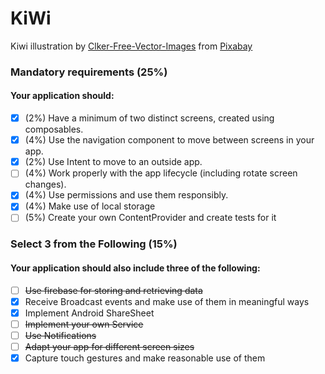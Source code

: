 # KiWi

Kiwi illustration by <a href="https://pixabay.com/users/clker-free-vector-images-3736/?utm_source=link-attribution&utm_medium=referral&utm_campaign=image&utm_content=36015">Clker-Free-Vector-Images</a> from <a href="https://pixabay.com//?utm_source=link-attribution&utm_medium=referral&utm_campaign=image&utm_content=36015">Pixabay</a>

### Mandatory requirements (25%)
#### Your application should:

- [x] (2%) Have a minimum of two distinct screens, created using composables.
- [x] (4%) Use the navigation component to move between screens in your app.
- [x] (2%) Use Intent to move to an outside app.
- [ ] (4%) Work properly with the app lifecycle (including rotate screen changes).
- [x] (4%) Use permissions and use them responsibly.
- [x] (4%) Make use of local storage
- [ ] (5%) Create your own ContentProvider and create tests for it

### Select 3 from the Following (15%)
#### Your application should also include three of the following:

- [ ] ~~Use firebase for storing and retrieving data~~
- [x] Receive Broadcast events and make use of them in meaningful ways
- [x] Implement Android ShareSheet
- [ ] ~~Implement your own Service~~
- [ ] ~~Use Notifications~~
- [ ] ~~Adapt your app for different screen sizes~~
- [x] Capture touch gestures and make reasonable use of them
